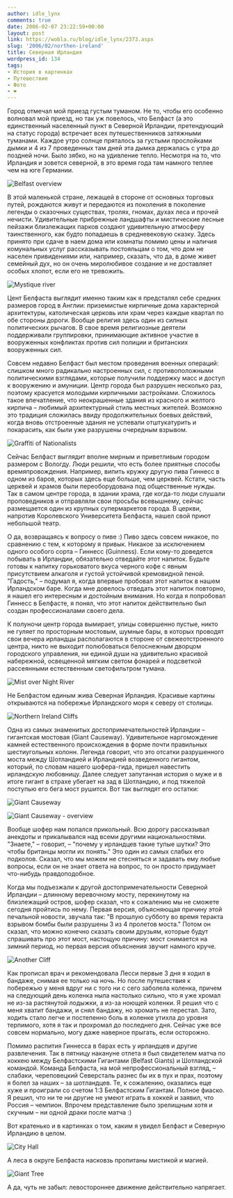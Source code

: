```yaml
---
author: idle_lynx
comments: true
date: 2006-02-07 23:22:59+00:00
layout: post
link: https://wobla.ru/blog/idle_lynx/2373.aspx
slug: '2006/02/northen-ireland'
title: Северная Ирландия
wordpress_id: 134
tags:
- История в картинках
- Путешествие
- Фото
- ❤️
---
```


Город отмечал мой приезд густым туманом. Не то, чтобы его особенно волновал мой приезд, но так уж повелось, что Белфаст (а это единственный населенный пункт в Северной Ирландии, претендующий на статус города) встречает всех путешественников затяжными туманами. Каждое утро солнце пряталось за густыми прослойками дымки и 4 из 7 проведенных там дней эта дымка держалась с утра до поздней ночи. Было зябко, но на удивление тепло. Несмотря на то, что Ирландия и зовется северной, в это время года там намного теплее чем на юге Германии.

![Belfast overview](images/2006/02/DSC05106.JPG)

В этой маленькой стране, лежащей в стороне от основных торговых путей, рождаются живут и передаются из поколения в поколение легенды о сказочных существах, тролях, гномах, духах леса и прочей нечисти. Удивительные прибрежные ландшафты и мистические лесные пейзажи близлежащих парков создают удивительную атмосферу таинственного, как будто попадаешь в средневековую сказку. Здесь принято при сдаче в наем дома или комнаты помимо цены и наличия комунальных услуг рассказывать постояльцам о том, что дом не населен привидениями или, например, сказать, что да, в доме живет семейный дух, но он очень миролюбивое создание и не доставляет особых хлопот, если его не тревожить.

![Mystique river](images/2006/02/DSC05229.JPG)

Цент Белфаста выглядит именно таким как я предсталял себе средних размеров город в Англии: приземистые кирпичные дома характерной архитектуры, католическая церковь или храм через каждые квартал по обе стороны дороги. Вообще религия здесь один из силных политических рычагов. В свое время религиозные деятели поддерживали группировки, принимающие активное участие в вооруженных конфликтах против сил полиции и британских вооруженных сил.

Совсем недавно Белфаст был местом проведения военных операций: слишком много радикально настроенных сил, с противоположными политическими взглядами, которые получили поддержку масс и доступ к вооружению и амуниции. Центр города был разрушен несколько раз, поэтому красуется молодыми кирпичными застройками. Сложилось такое впечатление, что неокрашенные здания из красного и желтого кирпича – любимый архитектурный стиль местных жителей. Возможно это традиция сложилась ввиду продолжительных боевых действий, когда вновь отстроенные здания не успевали отштукатурить и покарасить, как были уже разрушены очередным взрывом.

![Graffiti of Nationalists](images/2006/02/DSC05149.JPG)

Сейчас Белфаст выглядит вполне мирным и приветливым городом размером с Вологду. Люди решили, что есть более приятные способы времяпровождения. Например, випить кружку другую пива Гиннесс в одном из баров, которых здесь еще больше, чем церквей. Кстати, часть церквей и храмов были переоборудована под общественные нужды. Так в самом центре города, в здании храма, где когда-то люди слушали проповедников и отправляли свои просьбы всевышнему, сейчас размещается один из крупных супермаркетов города. В церкви, напротив Королевского Университета Белфаста, нашел свой приют небольшой театр.

О да, возвращаясь к вопросу о пиве :) Пиво здесь совсем никакое, по сравнению с тем, к которому я привык. Никакое за исключением одного особого сорта – Гиннесс (Guinness). Если кому-то доведется побывать в Ирландии, обязательно отведайте этот напиток. Будьте готовы к напитку горьковатого вкуса черного кофе с явным присутствием алкаголя и густой устойчивой кремовидной пеной. "Гадость," – подумал я, когда впервые пробовал этот напиток в нашем Ирландском баре. Когда мне довелось отведать этот напиток повторно, я нашел его интересным и достойным внимания. Но когда я попробовал Гиннесс в Белфасте, я понял, что этот напиток действительно был создан профессионалами своего дела.

К полуночи центр города вымирает, улицы совершенно пустые, никто не гуляет по просторным мостовым, шумные бары, в которых проводят свои вечера ирландцы располагаются в стороне от свежеотстроенного центра, никто не выходит полюбоваться белоснежным дворцом городского управления, ни единой души на удивительно красивой набережной, освещенной мягким светом фонарей и подсветкой рассеянными естественным светофильтром тумана.

![Mist over Night River](images/2006/02/DSC05256.JPG)

Не Белфастом единым жива Северная Ирландия. Красивые картины открываются на побережье Ирландского моря к северу от столицы.

![Northern Ireland Cliffs](images/2006/02/DSC05167.JPG)

Одна из самых знаменитых достопримечательностей Ирландии – гигантская мостовая (Giant Causeway). Удивительное наргомождение камней естественного происхождения в форме почти правильных шестиугольных колонн. Легенда говорит, что это отсатки разрушенного моста между Шотландией и Ирландией возведенного гигантом, который, по словам нашего шофера-гида, пришел навестить ирландскую любовницу. Далее следует запутанная история о муже и в итоге гигант в страхе убегает на зад в Шотландию, и под тяжелой поступью его бега мост рушится. Вот так выглядят его остатки:

![Giant Causeway](images/2006/02/DSC05185.JPG)

![Giant Causeway - overview](images/2006/02/DSC05198.JPG)

Вообще шофер нам попался прикольный. Всю дорогу рассказывал анекдоты и прикалывался над всеми другими национальностями. "Знаете," – говорит, – "почему у ирландцев такие тупые шутки? Это чтобы британцы могли их понять." Это один из самых слабых его подколов. Сказал, что мы можем не стесняться и задавать ему любые вопросы, если он не знает ответа на вопрос, то он просто придумает что-нибудь правдоподобное.

Когда мы подъезжали к другой достопримечательности Северной Ирландии – длинному веревочному мосту, перекинутому на близлежащий остров, шофер сказал, что к сожалению мы не сможете сегодня пройтись по нему. Первая версия, объясняющая причину этой печальной новости, звучала так: "В прошлую субботу во время теракта взрывом бомбы были разрушены 3 из 4 пролетов моста." Потом он сказал, что можно конечно сказать своим друзьям, которые будут спрашивать про этот мост, настощую причину: мост снимается на зимний период, но первая версия объяснения звучит намного круче.

![Another Cliff](images/2006/02/DSC05170.JPG)

Как прописал врач и рекомендовала Лесси первые 3 дня я ходил в бандаже, снимая ее только на ночь. Но после путешествия к побережью у меня вдруг ни с того ни с сего заболела коленка, причем на следующий день коленка ныла настолько сильно, что я уже хромал не из-за растянутой лодыжки, а из-за ноющей коленки. Я решил что с меня хватит бандажи, и снял бандажу, но хромать не перестал. Зато, ходить стало легче и постепенно боль в коленке утихла до уровня терпимого, хотя я так и прохромал до последнего дня. Сейчас уже все совсем нормально, могу даже наверное прыгать, если осторожно.

Помимо распития Гиннесса в барах есть у ирландцев и другие развлечения. Так в пятницу накануне отлета я был свидетелем матча по хоккею между Белфастскими Гигантами (Belfast Giants) и Шотландской командой. Команда Белфаста, на мой непрофессиональный взгляд, – слабаки, череповецкий Северсталь разнес бы их в пух и прах, поэтому я болел за наших – за шотландцев. Те, к сожалению, оказались еще хуже и проиграли со счетом 1:3 Белфастским Гигантам. Полное фиаско. Я решил, что ни те ни другие не умеют играть в хоккей и заявил, что Россия – чемпион. Впрочем представление было зрелищным хотя и скучным – ни одной драки после матча :)

Вот кратенько и в картинках о том, каким я увидел Белфаст и Северную Ирландию в целом.

![City Hall](images/2006/02/DSC05111.JPG)

А леса в округе Белфаста насковзь пропитаны мистикой и магией.

![Giant Tree](images/2006/02/DSC05234.JPG)

А да, чуть не забыл: левостороннее движение действительно напрягает.
